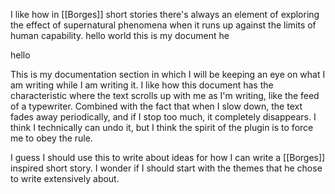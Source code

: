 I like how in [[Borges]] short stories there's always an element of exploring the effect of supernatural phenomena when it runs up against the limits of human capability. 
hello world this is my document he

hello 

This is my documentation section in which I will be keeping an eye on what I am writing while I am writing it.
I like how this document has the characteristic where the text scrolls up with me as I'm writing, like the feed of a typewriter. Combined with the fact that when I slow down, the text fades away periodically, and if I stop too much, it completely disappears. I think I technically can undo it, but I think the spirit of the plugin is to force me to obey the rule. 

I guess I should use this to write about ideas for how I can write a [[Borges]] inspired short story. I wonder if I should start with the themes that he chose to write extensively about. 